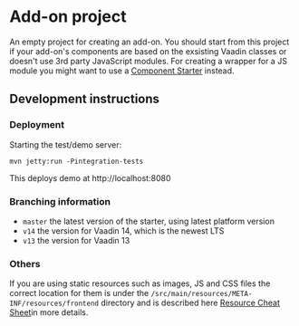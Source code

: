 # Add-on project

An empty project for creating an add-on. You should start from this project if your add-on's components are based on the exsisting Vaadin classes or doesn't use 3rd party JavaScript modules. For creating a wrapper for a JS module you might want to use a [Component Starter](https://github.com/vaadin/component-starter-flow) instead.

## Development instructions

### Deployment

Starting the test/demo server:
```
mvn jetty:run -Pintegration-tests
```

This deploys demo at http://localhost:8080

### Branching information

* `master` the latest version of the starter, using latest platform version
* `v14` the version for Vaadin 14, which is the newest LTS  
* `v13` the version for Vaadin 13

### Others

If you are using static resources such as images, JS and CSS files the correct location for them is under the `/src/main/resources/META-INF/resources/frontend` directory and is described here [Resource Cheat Sheet](https://vaadin.com/docs/v14/flow/importing-dependencies/tutorial-ways-of-importing.html#resource-cheat-sheet)in more details.
